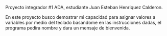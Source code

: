 Proyecto integrador #1 ADA, estudiante Juan Esteban Henriquez Calderon.

En este proyecto busco demostrar mi capacidad para asignar valores a variables por medio del teclado basandome en las instrucciones dadas, el programa pedira nombre y dara un mensaje de bienvenida.